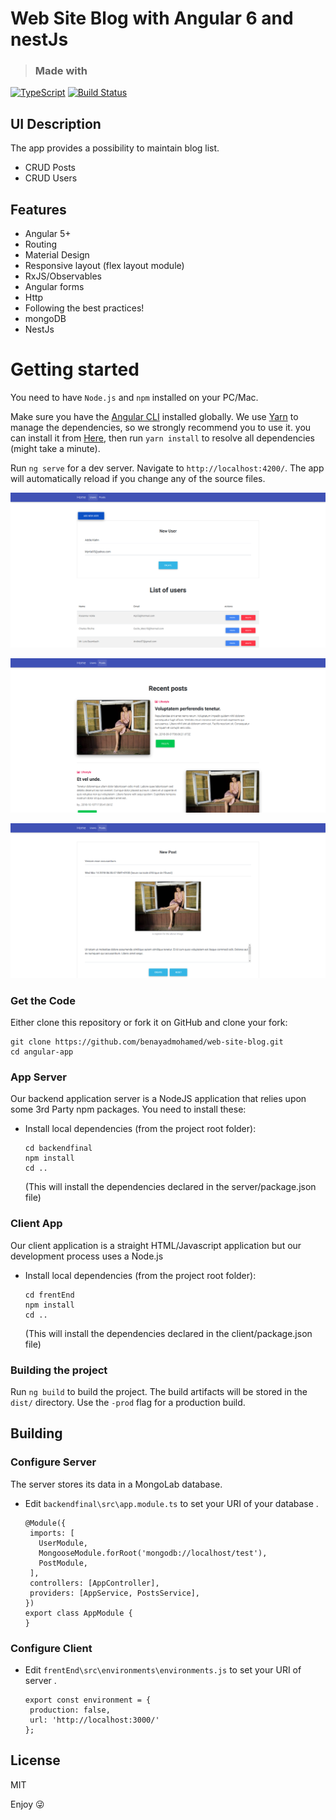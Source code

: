 # Web Site Blog with Angular 6 and nestJs

> ### Made with 

[![TypeScript](https://badges.frapsoft.com/typescript/love/typescript.svg?v=101)](https://github.com/ellerbrock/typescript-badges/)
[![Build Status](https://travis-ci.org/affilnost/angular5-example-shopping-app.svg?branch=master)](https://travis-ci.org/affilnost/angular5-example-shopping-app.svg?branch=master)


## UI Description
The app provides a possibility to maintain blog list.

- CRUD Posts
- CRUD Users



## Features
- Angular 5+
- Routing
- Material Design
- Responsive layout (flex layout module)
- RxJS/Observables
- Angular forms
- Http
- Following the best practices!
- mongoDB
- NestJs


# Getting started
You need to have `Node.js` and `npm` installed on your PC/Mac.

Make sure you have the [Angular CLI](https://github.com/angular/angular-cli#installation) installed globally. We use [Yarn](https://yarnpkg.com) to manage the dependencies, so we strongly recommend you to use it. you can install it from [Here](https://yarnpkg.com/en/docs/install), then run `yarn install` to resolve all dependencies (might take a minute).

Run `ng serve` for a dev server. Navigate to `http://localhost:4200/`. The app will automatically reload if you change any of the source files.

![alt text](https://github.com/benayadmohamed/angular-nestjs/blob/master/images/FireShot%20Capture%20002%20-%20FrentEnd%20-%20http___localhost_4200_users.png)

![alt text](https://github.com/benayadmohamed/angular-nestjs/blob/master/images/FireShot%20Capture%20003%20-%20FrentEnd%20-%20http___localhost_4200_posts.png)

![alt text](https://github.com/benayadmohamed/angular-nestjs/blob/master/images/FireShot%20Capture%20004%20-%20FrentEnd%20-%20http___localhost_4200_posts_5c1adbadf2037926541a7e6f.png)


### Get the Code

Either clone this repository or fork it on GitHub and clone your fork:

```
git clone https://github.com/benayadmohamed/web-site-blog.git
cd angular-app
```

### App Server

Our backend application server is a NodeJS application that relies upon some 3rd Party npm packages.  You need to install these:

* Install local dependencies (from the project root folder):

    ```
    cd backendfinal
    npm install
    cd ..
    ```

  (This will install the dependencies declared in the server/package.json file)

### Client App

Our client application is a straight HTML/Javascript application but our development process uses a Node.js 
* Install local dependencies (from the project root folder):

    ```
    cd frentEnd
    npm install
    cd ..
    ```

  (This will install the dependencies declared in the client/package.json file)
### Building the project
Run `ng build` to build the project. The build artifacts will be stored in the `dist/` directory. Use the `-prod` flag for a production build.

## Building

### Configure Server
The server stores its data in a MongoLab database.
* Edit `backendfinal\src\app.module.ts` to set your URI  of your database .

    ```
   @Module({
     imports: [
       UserModule,
       MongooseModule.forRoot('mongodb://localhost/test'),
       PostModule,
     ],
     controllers: [AppController],
     providers: [AppService, PostsService],
   })
   export class AppModule {
   }

    ```
### Configure Client

* Edit `frentEnd\src\environments\environments.js` to set your URI  of server .

    ```
   export const environment = {
     production: false,
     url: 'http://localhost:3000/'
   };

    ```

## License
MIT

Enjoy :stuck_out_tongue_winking_eye:




